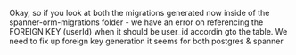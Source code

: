 Okay, so if you look at both the migrations generated now inside of the spanner-orm-migrations folder - we have an error on referencing the FOREIGN KEY (userId) when it should be user_id accordin gto the table. We need to fix up foreign key generation it seems for both postgres & spanner
